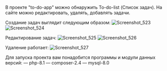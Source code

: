 В проекте "to-do-app" можно обнаружить To-do-list (Список задач).
На сайте можно редактировать, удалять, добавлять задачи.

Создание задач выглядит следующим образом:
![Screenshot_523](https://github.com/user-attachments/assets/f7a4293b-8cff-40ee-a2a0-b913daf4d3c9)
![Screenshot_524](https://github.com/user-attachments/assets/e2a0f102-302a-40b9-9e6e-3ed82fa583b8)


Редактирование задач:
![Screenshot_525](https://github.com/user-attachments/assets/a87544ce-fc5a-46b4-a2c9-3122bcdadd60)
![Screenshot_526](https://github.com/user-attachments/assets/2c94c0d2-3a5a-4796-aec6-8e91854093ad)


Удаление работает:
![Screenshot_527](https://github.com/user-attachments/assets/978cfda6-953b-4b3c-bd67-96fa818432b7)


Для запуска проекта вам понадобится программы и модули данных версий: — php-8.1 — composer-2.4 — mysql-8.0



